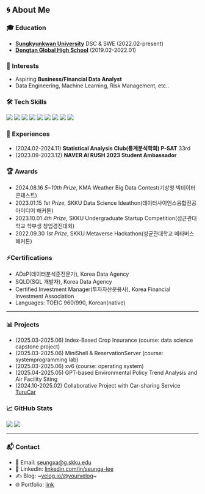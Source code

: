 ## 🌀 About Me 


### 🎓 Education
- **[Sungkyunkwan University](https://www.skku.edu/skku/index.do)** DSC & SWE (2022.02-present)
- **[Dongtan Global High School](https://www.dtg.hs.kr/sys/)** (2019.02-2022.01)

### 🧩 Interests
- Aspiring <strong>Business/Financial Data Analyst</strong>
- Data Engineering, Machine Learning, Risk Management, etc..

### 🛠 Tech Skills
<p>
  <img src="https://img.shields.io/badge/Python-3776AB?logo=python&logoColor=white"/>
  <img src="https://img.shields.io/badge/Pandas-150458?logo=pandas&logoColor=white"/>
  <img src="https://img.shields.io/badge/R-276DC3?style=flat&logo=r&logoColor=white"/>
  <img src="https://img.shields.io/badge/Numpy-013243?logo=numpy&logoColor=white"/>
  <img src="https://img.shields.io/badge/Scikit Learn-F7931E?logo=scikitlearn&logoColor=white"/>
  <img src="https://img.shields.io/badge/SQL-336791?logo=postgresql&logoColor=white"/>
  <img src="https://img.shields.io/badge/Tableau-E97627?logo=Tableau&logoColor=white"/>
  <img src="https://img.shields.io/badge/C-00599C?style=flat&logo=c&logoColor=white"/>
  <img src="https://img.shields.io/badge/PyTorch-EE4C2C?style=flat&logo=pytorch&logoColor=white"/>
</p>

### 🚀 Experiences
- (2024.02-2024.11) **Statistical Analysis Club(통계분석학회) P-SAT** 33rd
- (2023.09-2023.12) **NAVER AI RUSH 2023 Student Ambassador**

### 🏆 Awards
- 2024.08.16 *5~10th Prize*, KMA Weather Big Data Contest(기상청 빅데이터 콘테스트)
- 2023.01.15 *1st Prize*, SKKU Data Science Ideathon(데이터사이언스융합전공 아이디어 해커톤)
- 2023.10.01 *4th Prize*, SKKU Undergraduate Startup Competition(성균관대학교 학부생 창업경진대회)
- 2022.09.30 *1st Prize*, SKKU Metaverse Hackathon(성균관대학교 메타버스 해커톤)

### ⚡Certifications
- ADsP(데이터분석준전문가), Korea Data Agency
- SQLD(SQL 개발자), Korea Data Agency
- Certified Investment Manager(투자자산운용사), Korea Financial Investment Association
- Languages: TOEIC 960/990, Korean(native)

---

### 📊 Projects
- (2025.03-2025.06) Index-Based Crop Insurance (course: data science capstone project)
- (2025.03-2025.06) MiniShell & ReservationServer (course: systemprogramming lab)
- (2025.03-2025.06) xv6 (course: operating system)
- (2025.04-2025.05) GPT-based Environmental Policy Trend Analysis and Air Facility Siting
- (2024.10-2025.02) Collaborative Project with Car-sharing Service [TuruCar](https://www.peoplecar.co.kr/)

### 📈 GitHub Stats
<p align="left">
  <img src="https://github-readme-stats-git-master-seungxas-projects.vercel.app/api?username=seungxa&show_icons=true&theme=transparent" />
  <img src="https://github-readme-stats-git-master-seungxas-projects.vercel.app/api/top-langs/?username=seungxa&layout=compact&theme=transparent" />
</p>

---

### 📬 Contact

- 📧 Email: seungxa@g.skku.edu  
- 💼 LinkedIn: [linkedin.com/in/seunga-lee](https://www.linkedin.com/in/seunga-lee-26633027b/)  
- ✍️ Blog: ~[velog.io/@yourvelog](https://velog.io/@yourvelog)~
- 🌐 Portfolio: [link](https://drive.google.com/file/d/163A-1CEG6nfZzmJAU-1ycaFUvaekGLJK/view?usp=drive_link)
